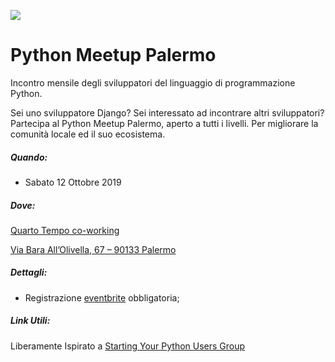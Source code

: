 ![](https://www.python.org/static/community_logos/python-logo.png)
# Python Meetup Palermo

Incontro mensile degli sviluppatori del linguaggio di programmazione Python.

Sei uno sviluppatore Django? Sei interessato ad incontrare altri sviluppatori? Partecipa al Python Meetup Palermo, aperto a tutti i livelli. Per migliorare la comunità locale ed il suo ecosistema.



##### Quando:
- Sabato 12 Ottobre 2019

##### Dove:

[Quarto Tempo co-working](http://quartotempopalermo.it/)

[Via Bara All’Olivella, 67 – 90133 Palermo](https://www.google.it/maps/place/Quarto+Tempo/@38.1210235,13.3581474,17z/data=!3m1!4b1!4m2!3m1!1s0x1319e5f5be7c1543:0xb4fc509a3d8a190c)

##### Dettagli:
- Registrazione [eventbrite](https://pythonmeetuppalermo.eventbrite.it ) obbligatoria;




##### Link Utili:
Liberamente Ispirato a [Starting Your Python Users Group](https://wiki.python.org/moin/StartingYourUsersGroup)
